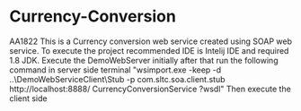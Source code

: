 # Currency-Conversion
AA1822
This is a Currency conversion web service created using SOAP web service.
To execute the project recommended IDE is Intelij IDE and required 1.8 JDK.
Execute the DemoWebServer initially after that run the following command in server side terminal
"wsimport.exe -keep -d ..\DemoWebServiceClient\Stub -p com.sltc.soa.client.stub http://localhost:8888/ CurrencyConversionService ?wsdl"
Then execute the client side 
